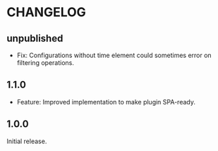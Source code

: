 # CHANGELOG

## unpublished

- Fix: Configurations without time element could sometimes error on filtering operations.

## 1.1.0

- Feature: Improved implementation to make plugin SPA-ready.

## 1.0.0

Initial release.

